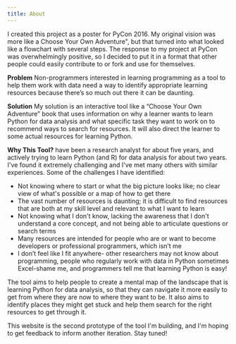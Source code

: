 ```yaml
---
title: About
---
```

I created this project as a poster for PyCon 2016. My original vision was more like a Choose Your Own Adventure", but that turned into what looked like a flowchart with several steps. The response to my project at PyCon was overwhelmingly positive, so I decided to put it in a format that other people could easily contribute to or fork and use for themselves.

**Problem**
Non-programmers interested in learning programming as a tool to help them work with data need a way to identify appropriate learning resources because there’s so much out there it can be daunting.

**Solution**
My solution is an interactive tool like a “Choose Your Own Adventure” book that uses information on why a learner wants to learn Python for data analysis and what specific task they want to work on to recommend ways to search for resources. It will also direct the learner to some actual resources for learning Python.

**Why This Tool?**
have been a research analyst for about five years, and actively trying to learn Python (and R) for data analysis for about two years. I've found it extremely challenging and I've met many others with similar experiences. Some of the challenges I have identified:

* Not knowing where to start or what the big picture looks like; no clear view of what's possible or a map of how to get there
* The vast number of resources is daunting; it is difficult to find resources that are both at my skill level and relevant to what I want to learn
* Not knowing what I don't know, lacking the awareness that I don't understand a core concept, and not being able to articulate questions or search terms
* Many resources are intended for people who are or want to become developers or professional programmers, which isn’t me
* I don’t feel like I fit anywhere- other researchers may not know about programming, people who regularly work with data in Python sometimes Excel-shame me, and programmers tell me that learning Python is easy!

The tool aims to help people to create a mental map of the landscape that is learning Python for data analysis, so that they can navigate it more easily to get from where they are now to where they want to be. It also aims to identify places they might get stuck and help them search for the right resources to get through it.

This website is the second prototype of the tool I'm building, and I'm hoping to get feedback to inform another iteration. Stay tuned!

